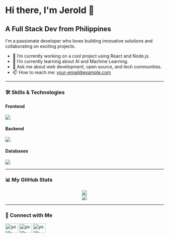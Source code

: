 # Hi there, I'm Jerold 👋

## A Full Stack Dev from Philippines

I'm a passionate developer who loves building innovative solutions and collaborating on exciting projects.

- 🔭 I’m currently working on a cool project using React and Node.js.
- 🌱 I’m currently learning about AI and Machine Learning.
- 💬 Ask me about web development, open source, and tech communities.
- 📫 How to reach me: [your-email@example.com](mailto:your-email@example.com)

---

### 🛠️ Skills & Technologies

#### Frontend
<p align="left">
  <a href="https://skillicons.dev">
    <img src="https://skillicons.dev/icons?i=html,css,js,ts,react,nextjs,tailwind,vue,astro,figma,angular" />
  </a>
</p>

#### Backend
<p align="left">
  <a href="https://skillicons.dev">
    <img src="https://skillicons.dev/icons?i=nodejs,express,docker,git,gitlab" />
  </a>
</p>

#### Databases
<p align="left">
  <a href="https://skillicons.dev">
    <img src="https://skillicons.dev/icons?i=mongodb,mysql,postgres,firebase,sqlite,sqlyog" />
  </a>
</p>

---

### 📊 My GitHub Stats

<p align="center">
  <a href="https://github-readme-stats.vercel.app/api?username=AkiraThyme&show_icons=true&theme=tokyonight">
    <img src="https://github-readme-stats.vercel.app/api?username=AkiraThyme&show_icons=true&theme=tokyonight" />
  </a>
  <br/>
  <a href="https://github-readme-stats.vercel.app/api/top-langs/?username=AkiraThyme&layout=compact&theme=tokyonight">
    <img src="https://github-readme-stats.vercel.app/api/top-langs/?username=AkiraThyme&layout=compact&theme=tokyonight" />
  </a>
</p>

---

### 🤝 Connect with Me

<p align="left">
  <a href="https://linkedin.com/in/your-linkedin" target="blank"><img align="center" src="https://raw.githubusercontent.com/rahuldkjain/github-profile-readme-generator/master/src/images/icons/Social/linked-in-alt.svg" alt="your-linkedin" height="30" width="40" /></a>
  <a href="https://twitter.com/your-twitter" target="blank"><img align="center" src="https://raw.githubusercontent.com/rahuldkjain/github-profile-readme-generator/master/src/images/icons/Social/twitter.svg" alt="your-twitter" height="30" width="40" /></a>
  <a href="https://dev.to/your-dev-account" target="blank"><img align="center" src="https://raw.githubusercontent.com/rahuldkjain/github-profile-readme-generator/master/src/images/icons/Social/devto.svg" alt="your-dev-account" height="30" width="40" /></a>
</p>
